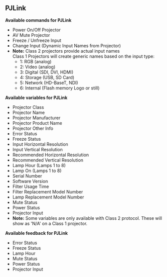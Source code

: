## PJLink

**Available commands for PJLink**

- Power On/Off Projector
- AV Mute Projector
- Freeze / Unfreeze Input
- Change Input (Dynamic Input Names from Projector)
- **Note:** Class 2 projectors provide actual input names
<br>Class 1 Projectors will create generic names based on the input type:
  - 1: RGB (analog)
  - 2: Video (analog)
  - 3: Digital (SDI, DVI, HDMI)
  - 4: Storage (USB, SD Card)
  - 5: Network (HD-BaseT, NDI)
  - 6: Internal (Flash memory Logo or still)

**Available variables for PJLink**

- Projector Class
- Projector Name
- Projector Manufacturer
- Projector Product Name
- Projector Other Info
- Error Status
- Freeze Status
- Input Horizontal Resolution
- Input Vertical Resolution
- Recommended Horizontal Resolution
- Recommended Vertical Resolution
- Lamp Hour (Lamps 1 to 8)
- Lamp On (Lamps 1 to 8)
- Serial Number
- Software Version
- Filter Usage Time
- Filter Replacement Model Number
- Lamp Replacement Model Number
- Mute Status
- Power Status
- Projector Input
- **Note:** Some variables are only available with Class 2 protocol. These will show as 'N/A' on a Class 1 projector.

**Available feedback for PJLink**

- Error Status
- Freeze Status
- Lamp Hour
- Mute Status
- Power Status
- Projector Input
